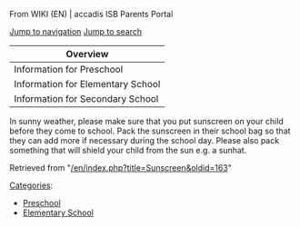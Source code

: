 From WIKI (EN) | accadis ISB Parents Portal

[Jump to navigation](/en/Sunscreen#mw-head) [Jump to search](/en/Sunscreen#searchInput)

| Overview |
| --- |
| Information for Preschool | yes |
| Information for Elementary School | yes |
| Information for Secondary School | no |

In sunny weather, please make sure that you put sunscreen on your child before they come to school. Pack the sunscreen in their school bag so that they can add more if necessary during the school day. Please also pack something that will shield your child from the sun e.g. a sunhat.

Retrieved from "[/en/index.php?title=Sunscreen&oldid=163](/en/index.php?title=Sunscreen&oldid=163)"

[Categories](/en/Special:Categories "Special:Categories"):

-   [Preschool](/en/Category:Preschool "Category:Preschool")
-   [Elementary School](/en/Category:Elementary_School "Category:Elementary School")